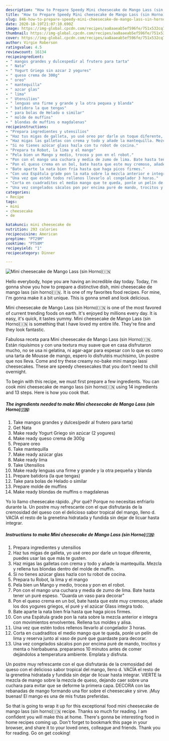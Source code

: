 ```yaml
---
description: "How to Prepare Speedy Mini cheesecake de Mango Lass (sin Horno)🇮🇳"
title: "How to Prepare Speedy Mini cheesecake de Mango Lass (sin Horno)🇮🇳"
slug: 846-how-to-prepare-speedy-mini-cheesecake-de-mango-lass-sin-horno
date: 2020-10-19T21:07:10.690Z
image: https://img-global.cpcdn.com/recipes/aa8aaeab5ef596fe/751x532cq70/mini-cheesecake-de-mango-lass-sin-horno🇮🇳-foto-principal.jpg
thumbnail: https://img-global.cpcdn.com/recipes/aa8aaeab5ef596fe/751x532cq70/mini-cheesecake-de-mango-lass-sin-horno🇮🇳-foto-principal.jpg
cover: https://img-global.cpcdn.com/recipes/aa8aaeab5ef596fe/751x532cq70/mini-cheesecake-de-mango-lass-sin-horno🇮🇳-foto-principal.jpg
author: Virgie Roberson
ratingvalue: 4.5
reviewcount: 16134
recipeingredient:
- " mangos grandes y dulcespedir al frutero para tarta"
- " Nata"
- " Yogurt Griego sin azcar 2 yogures"
- " queso crema de 300g"
- " oreo"
- " mantequilla"
- " azcar glas"
- " lima"
- " Utensilios"
- " lenguas una firme y grande y la otra pequea y blanda"
- " batidora la que tengas"
- " para bolas de Helado o similar"
- " molde de muffins"
- " blondas de muffins o magdalenas"
recipeinstructions:
- "Prepara ingredientes y utensilios"
- "Haz tus migas de galleta, yo usé oreo por darle un toque diferente, puedes usar las que más te gusten."
- "Haz migas las galletas con crema y todo y añade la mantequilla. Mezcla y rellena tus blondas dentro del molde de muffin."
- "Si no tienes azúcar glass hazla con tu robot de cocina."
- "Prepara tu Robot, la lima y el mango"
- "Pela bien un Mango y medio, trocea y pon en el robot."
- "Pon con el mango una cuchara y media de zumo de lima. Bate hasta tener un puré espeso. &#34;Guarda un vaso para decorar&#34;"
- "Pon el queso crema en un bol, bate hasta que este muy cremoso, añade los dos yogures griegos, el puré y el azúcar Glass integra todo."
- "Bate aparte la nata bien fría hasta que haga picos firmes."
- "Con una Espátula grade pon la nata sobre la mezcla anterior e integra con movimientos envolventes. Rellena tus moldes y alisa."
- "Una vez que estén todos rellenos llevarlo al congelador 3 horas."
- "Corta en cuadraditos el medio mango que te queda, ponle un pelín de lima y reserva junto al vaso de puré que guardaste para decorar."
- "Una vez congelados sácalos pon por encima puré de mando, trocitos y menta o hierbabuena. preparamos 10 minutos antes de comer dejándolos a temperatura ambiente. Emplata y disfruta."
categories:
- Recipe
tags:
- mini
- cheesecake
- de

katakunci: mini cheesecake de 
nutrition: 293 calories
recipecuisine: American
preptime: "PT29M"
cooktime: "PT58M"
recipeyield: "1"
recipecategory: Dinner

---
```



![Mini cheesecake de Mango Lass (sin Horno)🇮🇳](https://img-global.cpcdn.com/recipes/aa8aaeab5ef596fe/751x532cq70/mini-cheesecake-de-mango-lass-sin-horno🇮🇳-foto-principal.jpg)

Hello everybody, hope you are having an incredible day today. Today, I'm gonna show you how to prepare a distinctive dish, mini cheesecake de mango lass (sin horno)🇮🇳. It is one of my favorites food recipes. For mine, I'm gonna make it a bit unique. This is gonna smell and look delicious.

Mini cheesecake de Mango Lass (sin Horno)🇮🇳 is one of the most favored of current trending foods on earth. It's enjoyed by millions every day. It is easy, it's quick, it tastes yummy. Mini cheesecake de Mango Lass (sin Horno)🇮🇳 is something that I have loved my entire life. They're fine and they look fantastic.

Fabulosa receta para Mini cheesecake de Mango Lass (sin Horno)🇮🇳. Están riquísimos y con una textura muy suave que en casa disfrutaron mucho, no se usa ni gelatina, ni agar-agar para espesar con lo que es como una tarta de Mousse de mango, espero lo disfrutéis muchísimo, Un postre que nos lleva. Come and try these creamy no-bake mini mango lassi cheesecakes. These are speedy cheesecakes that you don&#39;t need to chill overnight.


To begin with this recipe, we must first prepare a few ingredients. You can cook mini cheesecake de mango lass (sin horno)🇮🇳 using 14 ingredients and 13 steps. Here is how you cook that.

<!--inarticleads1-->

##### The ingredients needed to make Mini cheesecake de Mango Lass (sin Horno)🇮🇳:

1. Take  mangos grandes y dulces(pedir al frutero para tarta)
1. Get  Nata
1. Make ready  Yogurt Griego sin azúcar (2 yogures)
1. Make ready  queso crema de 300g
1. Prepare  oreo
1. Take  mantequilla
1. Make ready  azúcar glas
1. Make ready  lima
1. Take  Utensilios
1. Make ready  lenguas una firme y grande y la otra pequeña y blanda
1. Prepare  batidora (la que tengas)
1. Take  para bolas de Helado o similar
1. Prepare  molde de muffins
1. Make ready  blondas de muffins o magdalenas


Yo lo llamo cheesecake rápido. ¿Por qué? Porque no necesitas enfriarlo durante la. Un postre muy refrescante con el que disfrutarás de la cremosidad del queso con el delicioso sabor tropical del mango, lleno d. VACÍA el resto de la grenetina hidratada y fundida sin dejar de licuar hasta integrar. 

<!--inarticleads2-->

##### Instructions to make Mini cheesecake de Mango Lass (sin Horno)🇮🇳:

1. Prepara ingredientes y utensilios
1. Haz tus migas de galleta, yo usé oreo por darle un toque diferente, puedes usar las que más te gusten.
1. Haz migas las galletas con crema y todo y añade la mantequilla. Mezcla y rellena tus blondas dentro del molde de muffin.
1. Si no tienes azúcar glass hazla con tu robot de cocina.
1. Prepara tu Robot, la lima y el mango
1. Pela bien un Mango y medio, trocea y pon en el robot.
1. Pon con el mango una cuchara y media de zumo de lima. Bate hasta tener un puré espeso. &#34;Guarda un vaso para decorar&#34;
1. Pon el queso crema en un bol, bate hasta que este muy cremoso, añade los dos yogures griegos, el puré y el azúcar Glass integra todo.
1. Bate aparte la nata bien fría hasta que haga picos firmes.
1. Con una Espátula grade pon la nata sobre la mezcla anterior e integra con movimientos envolventes. Rellena tus moldes y alisa.
1. Una vez que estén todos rellenos llevarlo al congelador 3 horas.
1. Corta en cuadraditos el medio mango que te queda, ponle un pelín de lima y reserva junto al vaso de puré que guardaste para decorar.
1. Una vez congelados sácalos pon por encima puré de mando, trocitos y menta o hierbabuena. preparamos 10 minutos antes de comer dejándolos a temperatura ambiente. Emplata y disfruta.


Un postre muy refrescante con el que disfrutarás de la cremosidad del queso con el delicioso sabor tropical del mango, lleno d. VACÍA el resto de la grenetina hidratada y fundida sin dejar de licuar hasta integrar. VIERTE la mezcla de mango sobre la mezcla de queso, dejando caer sobre una cuchara para evitar que se deforme la primera capa. DECORA con las rebanadas de mango formando una flor sobre el cheesecake y sirve. ¡Muy buenas! El mango es una de mis frutas preferidas. 

So that is going to wrap it up for this exceptional food mini cheesecake de mango lass (sin horno)🇮🇳 recipe. Thanks so much for reading. I am confident you will make this at home. There's gonna be interesting food in home recipes coming up. Don't forget to bookmark this page in your browser, and share it to your loved ones, colleague and friends. Thank you for reading. Go on get cooking!
